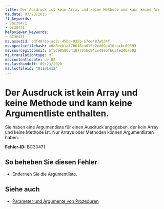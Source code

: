 ```yaml
---
title: Der Ausdruck ist kein Array und keine Methode und kann keine Argumentliste enthalten.
ms.date: 07/20/2015
f1_keywords:
- vbc30471
- bc30471
helpviewer_keywords:
- BC30471
ms.assetid: cdf48716-ac2c-45ba-933b-67ce487a034f
ms.openlocfilehash: e0a8ecb1a470616ea615c2ed09a410cacbc09593
ms.sourcegitcommit: bf5c5850654187705bc94cc40ebfb62fe346ab02
ms.translationtype: MT
ms.contentlocale: de-DE
ms.lasthandoff: 09/23/2020
ms.locfileid: "91101412"
---
```

# <a name="expression-is-not-an-array-or-a-method-and-cannot-have-an-argument-list"></a>Der Ausdruck ist kein Array und keine Methode und kann keine Argumentliste enthalten.

Sie haben eine Argumentliste für einen Ausdruck angegeben, der kein Array und keine Methode ist. Nur Arrays oder Methoden können Argumentlisten haben.  
  
 **Fehler-ID:** BC30471  
  
## <a name="to-correct-this-error"></a>So beheben Sie diesen Fehler  
  
- Entfernen Sie die Argumentliste.  
  
## <a name="see-also"></a>Siehe auch

- [Parameter und Argumente von Prozeduren](../programming-guide/language-features/procedures/procedure-parameters-and-arguments.md)
